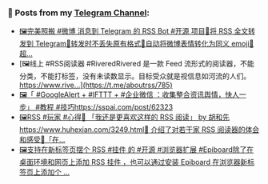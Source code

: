 ### 📰 Posts from my [Telegram Channel](https://t.me/s/aboutrss):
<!-- BLOG-POST-LIST:START -->
- [🖼完美照搬 #微博 消息到 Telegram 的 RSS Bot #开源 项目🔸将 RSS 全文转发到 Telegram🔸转发时不丢失原有格式🔸自动将微博表情转化为同义 emoji🔸超...](https://t.me/aboutrss/786)
- [🖼线上 #RSS阅读器 #RiveredRivered 是一款 Feed 流形式的阅读器，不能分类，不能打标签，没有未读数显示。目标受众就是视信息如河流的人们。https://www.rive...](https://t.me/aboutrss/785)
- [🖼「 #GoogleAlert + #IFTTT + #企业微信 ：收集整合资讯舆情，快人一步」 #教程 #技巧https://sspai.com/post/62323](https://t.me/aboutrss/784)
- [🖼RSS #玩家 #心得🔸 「我还是更喜欢这样的 RSS 阅读」 by 胡和先https://www.huhexian.com/3249.html🔖 介绍了对若干家 RSS 阅读器的体会和感受🔸「在...](https://t.me/aboutrss/783)
- [🖼支持在新标签页摆个 RSS #挂件 的 #开源 #浏览器扩展 #Epiboard除了在桌面环境和网页上添加 RSS 挂件 ，也可以通过安装 Epiboard 在浏览器新标签页上添加个 ...](https://t.me/aboutrss/782)
<!-- BLOG-POST-LIST:END -->

<!--
**AboutRSS/AboutRSS** is a ✨ _special_ ✨ repository because its `README.md` (this file) appears on your GitHub profile.

Here are some ideas to get you started:

- 🔭 I’m currently working on ...
- 🌱 I’m currently learning ...
- 👯 I’m looking to collaborate on ...
- 🤔 I’m looking for help with ...
- 💬 Ask me about ...
- 📫 How to reach me: ...
- 😄 Pronouns: ...
- ⚡ Fun fact: ...
-->
